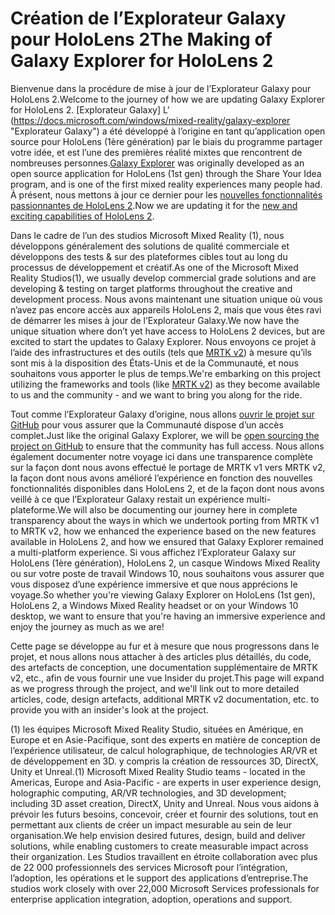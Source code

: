 # <a name="the-making-of-galaxy-explorer-for-hololens-2"></a><span data-ttu-id="00a20-101">Création de l’Explorateur Galaxy pour HoloLens 2</span><span class="sxs-lookup"><span data-stu-id="00a20-101">The Making of Galaxy Explorer for HoloLens 2</span></span>

<span data-ttu-id="00a20-102">Bienvenue dans la procédure de mise à jour de l’Explorateur Galaxy pour HoloLens 2.</span><span class="sxs-lookup"><span data-stu-id="00a20-102">Welcome to the journey of how we are updating Galaxy Explorer for HoloLens 2.</span></span> <span data-ttu-id="00a20-103">[Explorateur Galaxy] L' (https://docs.microsoft.com/windows/mixed-reality/galaxy-explorer "Explorateur Galaxy") a été développé à l’origine en tant qu’application open source pour HoloLens (1ère génération) par le biais du programme partager votre idée, et est l’une des premières réalité mixtes que rencontrent de nombreuses personnes.</span><span class="sxs-lookup"><span data-stu-id="00a20-103">[Galaxy Explorer](https://docs.microsoft.com/windows/mixed-reality/galaxy-explorer "Galaxy Explorer") was originally developed as an open source application for HoloLens (1st gen) through the Share Your Idea program, and is one of the first mixed reality experiences many people had.</span></span> <span data-ttu-id="00a20-104">À présent, nous mettons à jour ce dernier pour les [nouvelles fonctionnalités passionnantes de HoloLens 2](https://www.microsoft.com/hololens/hardware).</span><span class="sxs-lookup"><span data-stu-id="00a20-104">Now we are updating it for the [new and exciting capabilities of HoloLens 2](https://www.microsoft.com/hololens/hardware).</span></span>

<span data-ttu-id="00a20-105">Dans le cadre de l’un des studios Microsoft Mixed Reality (1), nous développons généralement des solutions de qualité commerciale et développons des tests & sur des plateformes cibles tout au long du processus de développement et créatif.</span><span class="sxs-lookup"><span data-stu-id="00a20-105">As one of the Microsoft Mixed Reality Studios(1), we usually develop commercial grade solutions and are developing & testing on target platforms throughout the creative and development process.</span></span> <span data-ttu-id="00a20-106">Nous avons maintenant une situation unique où vous n’avez pas encore accès aux appareils HoloLens 2, mais que vous êtes ravi de démarrer les mises à jour de l’Explorateur Galaxy.</span><span class="sxs-lookup"><span data-stu-id="00a20-106">We now have the unique situation where don’t yet have access to HoloLens 2 devices, but are excited to start the updates to Galaxy Explorer.</span></span> <span data-ttu-id="00a20-107">Nous envoyons ce projet à l’aide des infrastructures et des outils (tels que [MRTK v2](https://microsoft.github.io/MixedRealityToolkit-Unity/Documentation/GettingStartedWithTheMRTK.html)) à mesure qu’ils sont mis à la disposition des États-Unis et de la Communauté, et nous souhaitons vous apporter le plus de temps.</span><span class="sxs-lookup"><span data-stu-id="00a20-107">We're embarking on this project utilizing the frameworks and tools (like [MRTK v2](https://microsoft.github.io/MixedRealityToolkit-Unity/Documentation/GettingStartedWithTheMRTK.html)) as they become available to us and the community - and we want to bring you along for the ride.</span></span>

<span data-ttu-id="00a20-108">Tout comme l’Explorateur Galaxy d’origine, nous allons [ouvrir le projet sur GitHub](https://github.com/Microsoft/GalaxyExplorer) pour vous assurer que la Communauté dispose d’un accès complet.</span><span class="sxs-lookup"><span data-stu-id="00a20-108">Just like the original Galaxy Explorer, we will be [open sourcing the project on GitHub](https://github.com/Microsoft/GalaxyExplorer) to ensure that the community has full access.</span></span> <span data-ttu-id="00a20-109">Nous allons également documenter notre voyage ici dans une transparence complète sur la façon dont nous avons effectué le portage de MRTK v1 vers MRTK v2, la façon dont nous avons amélioré l’expérience en fonction des nouvelles fonctionnalités disponibles dans HoloLens 2, et de la façon dont nous avons veillé à ce que l’Explorateur Galaxy restait un expérience multi-plateforme.</span><span class="sxs-lookup"><span data-stu-id="00a20-109">We will also be documenting our journey here in complete transparency about the ways in which we undertook porting from MRTK v1 to MRTK v2, how we enhanced the experience based on the new features available in HoloLens 2, and how we ensured that Galaxy Explorer remained a multi-platform experience.</span></span> <span data-ttu-id="00a20-110">Si vous affichez l’Explorateur Galaxy sur HoloLens (1ère génération), HoloLens 2, un casque Windows Mixed Reality ou sur votre poste de travail Windows 10, nous souhaitons vous assurer que vous disposez d’une expérience immersive et que nous apprécions le voyage.</span><span class="sxs-lookup"><span data-stu-id="00a20-110">So whether you're viewing Galaxy Explorer on HoloLens (1st gen), HoloLens 2, a Windows Mixed Reality headset or on your Windows 10 desktop, we want to ensure that you're having an immersive experience and enjoy the journey as much as we are!</span></span>

<span data-ttu-id="00a20-111">Cette page se développe au fur et à mesure que nous progressons dans le projet, et nous allons nous attacher à des articles plus détaillés, du code, des artefacts de conception, une documentation supplémentaire de MRTK v2, etc., afin de vous fournir une vue Insider du projet.</span><span class="sxs-lookup"><span data-stu-id="00a20-111">This page will expand as we progress through the project, and we'll link out to more detailed articles, code, design artefacts, additional MRTK v2 documentation, etc. to provide you with an insider's look at the project.</span></span>



<span data-ttu-id="00a20-112">(1) les équipes Microsoft Mixed Reality Studio, situées en Amérique, en Europe et en Asie-Pacifique, sont des experts en matière de conception de l’expérience utilisateur, de calcul holographique, de technologies AR/VR et de développement en 3D. y compris la création de ressources 3D, DirectX, Unity et Unreal.</span><span class="sxs-lookup"><span data-stu-id="00a20-112">(1) Microsoft Mixed Reality Studio teams - located in the Americas, Europe and Asia-Pacific - are experts in user experience design, holographic computing, AR/VR technologies, and 3D development; including 3D asset creation, DirectX, Unity and Unreal.</span></span> <span data-ttu-id="00a20-113">Nous vous aidons à prévoir les futurs besoins, concevoir, créer et fournir des solutions, tout en permettant aux clients de créer un impact mesurable au sein de leur organisation.</span><span class="sxs-lookup"><span data-stu-id="00a20-113">We help envision desired futures, design, build and deliver solutions, while enabling customers to create measurable impact across their organization.</span></span> <span data-ttu-id="00a20-114">Les Studios travaillent en étroite collaboration avec plus de 22 000 professionnels des services Microsoft pour l’intégration, l’adoption, les opérations et le support des applications d’entreprise.</span><span class="sxs-lookup"><span data-stu-id="00a20-114">The studios work closely with over 22,000 Microsoft Services professionals for enterprise application integration, adoption, operations and support.</span></span>
